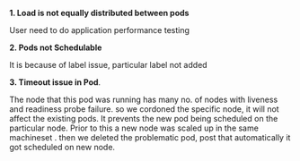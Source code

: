 **1. Load is not equally distributed between pods**

User need to do application performance testing

**2. Pods not Schedulable**

It is because of label issue, particular label not added 

**3. Timeout issue in Pod**. 

The node that this pod was running has many no. of nodes with liveness and readiness probe failure. so we cordoned the specific node, it will not affect the existing pods. It prevents the new pod being scheduled on the particular node. Prior to this a new node was scaled up in the same machineset . then we deleted the problematic pod, post that automatically it got scheduled on new node.
